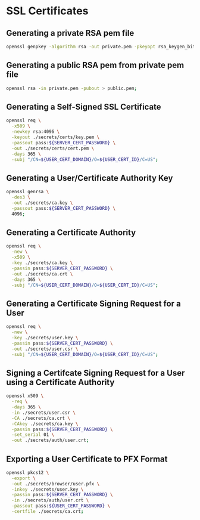 # SSL Certificates

## Generating a private RSA pem file

```sh
openssl genpkey -algorithm rsa -out private.pem -pkeyopt rsa_keygen_bits:4096;
```

## Generating a public RSA pem from private pem file

```sh
openssl rsa -in private.pem -pubout > public.pem;
```

## Generating a Self-Signed SSL Certificate

```sh
openssl req \
  -x509 \
  -newkey rsa:4096 \
  -keyout ./secrets/certs/key.pem \
  -passout pass:${SERVER_CERT_PASSWORD} \
  -out ./secrets/certs/cert.pem \
  -days 365 \
  -subj "/CN=${USER_CERT_DOMAIN}/O=${USER_CERT_ID}/C=US";
```

## Generating a User/Certificate Authority Key

```sh
openssl genrsa \
  -des3 \
  -out ./secrets/ca.key \
  -passout pass:${SERVER_CERT_PASSWORD} \
  4096;
```

## Generating a Certificate Authority

```sh
openssl req \
  -new \
  -x509 \
  -key ./secrets/ca.key \
  -passin pass:${SERVER_CERT_PASSWORD} \
  -out ./secrets/ca.crt \
  -days 365 \
  -subj "/CN=${USER_CERT_DOMAIN}/O=${USER_CERT_ID}/C=US";
```

## Generating a Certificate Signing Request for a User

```sh
openssl req \
  -new \
  -key ./secrets/user.key \
  -passin pass:${SERVER_CERT_PASSWORD} \
  -out ./secrets/user.csr \
  -subj "/CN=${USER_CERT_DOMAIN}/O=${USER_CERT_ID}/C=US";
```

## Signing a Certifcate Signing Request for a User using a Certificate Authority

```sh
openssl x509 \
  -req \
  -days 365 \
  -in ./secrets/user.csr \
  -CA ./secrets/ca.crt \
  -CAkey ./secrets/ca.key \
  -passin pass:${SERVER_CERT_PASSWORD} \
  -set_serial 01 \
  -out ./secrets/auth/user.crt;
```

## Exporting a User Certificate to PFX Format

```sh
openssl pkcs12 \
  -export \
  -out ./secrets/browser/user.pfx \
  -inkey ./secrets/user.key \
  -passin pass:${SERVER_CERT_PASSWORD} \
  -in ./secrets/auth/user.crt \
  -passout pass:${USER_CERT_PASSWORD} \
  -certfile ./secrets/ca.crt;
```